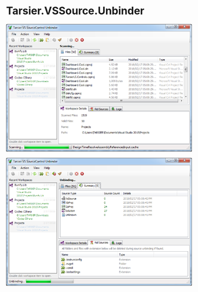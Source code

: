 # Tarsier.VSSource.Unbinder

![Image1](/Images/1.png?raw=true "Tarsier.VSSource.Unbinder")

![Image2](/Images/2.png?raw=true "Tarsier.VSSource.Unbinder")
